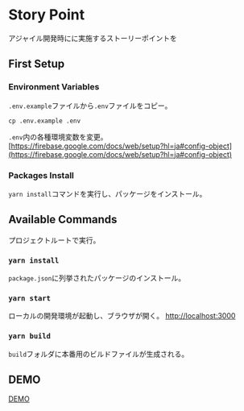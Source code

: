 # Story Point

アジャイル開発時にに実施するストーリーポイントを

## First Setup

### Environment Variables

`.env.example`ファイルから`.env`ファイルをコピー。

```
cp .env.example .env
```

`.env`内の各種環境変数を変更。
[https://firebase.google.com/docs/web/setup?hl=ja#config-object](https://firebase.google.com/docs/web/setup?hl=ja#config-object)

### Packages Install

`yarn install`コマンドを実行し、パッケージをインストール。

## Available Commands

プロジェクトルートで実行。

### `yarn install`

`package.json`に列挙されたパッケージのインストール。

### `yarn start`

ローカルの開発環境が起動し、ブラウザが開く。
[http://localhost:3000](http://localhost:3000)

### `yarn build`

`build`フォルダに本番用のビルドファイルが生成される。

## DEMO

[DEMO](https://storypoint-30de8.web.app/)
